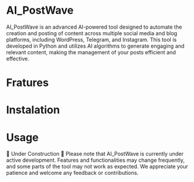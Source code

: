 # AI_PostWave
AI_PostWave is an advanced AI-powered tool designed to automate the creation and posting of content across multiple social media and blog platforms, including WordPress, Telegram, and Instagram. This tool is developed in Python and utilizes AI algorithms to generate engaging and relevant content, making the management of your posts efficient and effective.

# Fratures

# Instalation

# Usage

🚧 Under Construction 🚧
Please note that AI_PostWave is currently under active development. Features and functionalities may change frequently, and some parts of the tool may not work as expected. We appreciate your patience and welcome any feedback or contributions.
